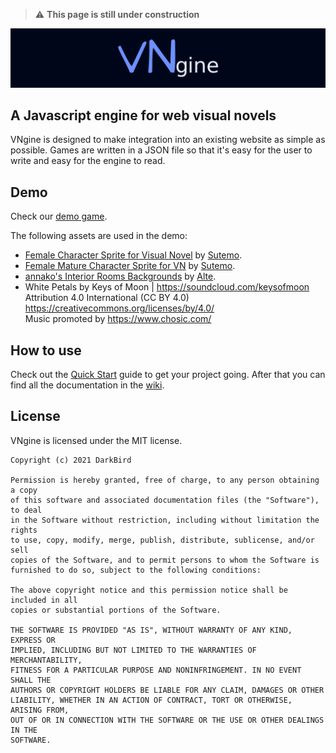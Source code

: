 > :warning: **This page is still under construction**

![Logo Banner](/img/Banner.png)

## A Javascript engine for web visual novels

VNgine is designed to make integration into an existing website as simple as possible. Games are written in a JSON file so that it's easy for the user to write and easy for the engine to read.

## Demo

Check our [demo game]().

The following assets are used in the demo:
- [Female Character Sprite for Visual Novel](https://sutemo.itch.io/female-character) by [Sutemo](https://itch.io/profile/sutemo).
- [Female Mature Character Sprite for VN](https://sutemo.itch.io/female-mature-anime-sprite) by [Sutemo](https://itch.io/profile/sutemo).
- [annako's Interior Rooms Backgrounds](https://alte.itch.io/annako-rooms) by [Alte](https://alte.itch.io/).
- White Petals by Keys of Moon | https://soundcloud.com/keysofmoon \
Attribution 4.0 International (CC BY 4.0) \
https://creativecommons.org/licenses/by/4.0/ \
Music promoted by https://www.chosic.com/



## How to use

Check out the [Quick Start](https://github.com/Jose134/vngine/wiki/Quickstart) guide to get your project going. After that you can find all the documentation in the [wiki](https://github.com/Jose134/vngine/wiki).

## License

VNgine is licensed under the MIT license.

```
Copyright (c) 2021 DarkBird

Permission is hereby granted, free of charge, to any person obtaining a copy
of this software and associated documentation files (the "Software"), to deal
in the Software without restriction, including without limitation the rights
to use, copy, modify, merge, publish, distribute, sublicense, and/or sell
copies of the Software, and to permit persons to whom the Software is
furnished to do so, subject to the following conditions:

The above copyright notice and this permission notice shall be included in all
copies or substantial portions of the Software.

THE SOFTWARE IS PROVIDED "AS IS", WITHOUT WARRANTY OF ANY KIND, EXPRESS OR
IMPLIED, INCLUDING BUT NOT LIMITED TO THE WARRANTIES OF MERCHANTABILITY,
FITNESS FOR A PARTICULAR PURPOSE AND NONINFRINGEMENT. IN NO EVENT SHALL THE
AUTHORS OR COPYRIGHT HOLDERS BE LIABLE FOR ANY CLAIM, DAMAGES OR OTHER
LIABILITY, WHETHER IN AN ACTION OF CONTRACT, TORT OR OTHERWISE, ARISING FROM,
OUT OF OR IN CONNECTION WITH THE SOFTWARE OR THE USE OR OTHER DEALINGS IN THE
SOFTWARE.
```